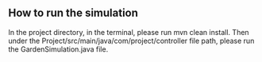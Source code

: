 ## How to run the simulation
In the project directory, in the terminal, please run mvn clean install. Then under the Project/src/main/java/com/project/controller file path, please run the GardenSimulation.java file. 
